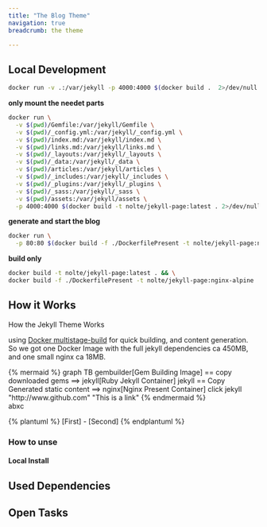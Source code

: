 ```yaml
---
title: "The Blog Theme"
navigation: true
breadcrumb: the theme

---
```


## Local Development

```bash
docker run -v .:/var/jekyll -p 4000:4000 $(docker build .  2>/dev/null | awk '/Successfully built/{print $NF}')
```
**only mount the needet parts**
```bash
docker run \
  -v $(pwd)/Gemfile:/var/jekyll/Gemfile \
  -v $(pwd)/_config.yml:/var/jekyll/_config.yml \
  -v $(pwd)/index.md:/var/jekyll/index.md \
  -v $(pwd)/links.md:/var/jekyll/links.md \
  -v $(pwd)/_layouts:/var/jekyll/_layouts \
  -v $(pwd)/_data:/var/jekyll/_data \
  -v $(pwd)/articles:/var/jekyll/articles \
  -v $(pwd)/_includes:/var/jekyll/_includes \
  -v $(pwd)/_plugins:/var/jekyll/_plugins \
  -v $(pwd)/_sass:/var/jekyll/_sass \
  -v $(pwd)/assets:/var/jekyll/assets \
  -p 4000:4000 $(docker build -t nolte/jekyll-page:latest . 2>/dev/null | awk '/Successfully built/{print $NF}')
```
**generate and start the blog**
```bash
docker run \
  -p 80:80 $(docker build -f ./DockerfilePresent -t nolte/jekyll-page:nginx-alpine .  2>/dev/null | awk '/Successfully built/{print $NF}')

```

**build only**
```bash
docker build -t nolte/jekyll-page:latest . && \
docker build -f ./DockerfilePresent -t nolte/jekyll-page:nginx-alpine .
```
## How it Works

 How the Jekyll Theme Works

 using  [Docker multistage-build](https://docs.docker.com/develop/develop-images/multistage-build/) for quick building, and content generation. So we got one Docker Image with the full jekyll dependencies ca 450MB, and one small nginx ca 18MB.

<div class="row">
<div class="col-sm-6">
{% mermaid %}
graph TB
   gembuilder[Gem Building Image] == copy downloaded gems ==> jekyll[Ruby Jekyll Container]
   jekyll == Copy Generated static content ==> nginx[Nginx Present Container]
   click jekyll "http://www.github.com" "This is a link"
{% endmermaid %}
</div>
<div class="col-sm-6">
abxc
</div>
</div>


{% plantuml %}
[First] - [Second]
{% endplantuml %}



### How to unse

#### Local Install


## Used Dependencies

## Open Tasks
